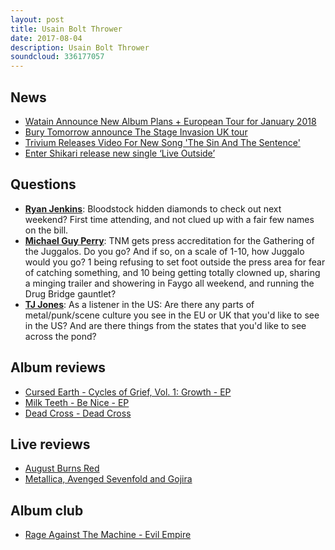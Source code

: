 ```yaml
---
layout: post
title: Usain Bolt Thrower
date: 2017-08-04
description: Usain Bolt Thrower
soundcloud: 336177057
---
```


## News

- [Watain Announce New Album Plans + European Tour for January 2018](http://loudwire.com/watain-announce-new-album-european-tour-january-2018/)
- [Bury Tomorrow announce The Stage Invasion UK tour](http://teamrock.com/news/2017-07-31/bury-tomorrow-announce-the-stage-invasion-uk-tour)
- [Trivium Releases Video For New Song 'The Sin And The Sentence'](http://www.blabbermouth.net/news/trivium-releases-video-for-new-song-the-sin-and-the-sentence/)
- [Enter Shikari release new single ‘Live Outside’](http://www.nme.com/news/music/enter-shikari-live-outside-new-song-2119192)


## Questions

- **[Ryan Jenkins](https://www.facebook.com/thatsnotmetalpodcast/posts/2152896628270203?comment_id=2152911864935346&comment_tracking=%7B%22tn%22%3A%22R9%22%7D)**: Bloodstock hidden diamonds to check out next weekend? First time attending, and not clued up with a fair few names on the bill.
- **[Michael Guy Perry](https://www.facebook.com/thatsnotmetalpodcast/posts/2152896628270203?comment_id=2152908808268985&comment_tracking=%7B%22tn%22%3A%22R9%22%7D)**: TNM gets press accreditation for the Gathering of the Juggalos. Do you go? And if so, on a scale of 1-10, how Juggalo would you go? 1 being refusing to set foot outside the press area for fear of catching something, and 10 being getting totally clowned up, sharing a minging trailer and showering in Faygo all weekend, and running the Drug Bridge gauntlet?
- **[TJ Jones](https://www.facebook.com/thatsnotmetalpodcast/posts/2152896628270203?comment_id=2153165178243348&comment_tracking=%7B%22tn%22%3A%22R1%22%7D)**: As a listener in the US: Are there any parts of metal/punk/scene culture you see in the EU or UK that you'd like to see in the US? And are there things from the states that you'd like to see across the pond?


## Album reviews

- [Cursed Earth - Cycles of Grief, Vol. 1: Growth - EP](https://itunes.apple.com/gb/album/cycles-of-grief-vol-1-growth-ep/id1251828424)
- [Milk Teeth - Be Nice - EP](https://itunes.apple.com/gb/album/be-nice-ep/id1225995367)
- [Dead Cross - Dead Cross](https://itunes.apple.com/gb/album/dead-cross/id1228978283)


## Live reviews

- [August Burns Red](https://www.songkick.com/concerts/28988609-august-burns-red-at-underworld)
- [Metallica, Avenged Sevenfold and Gojira](https://www.songkick.com/concerts/29290134-metallica-at-rose-bowl)


## Album club

- [Rage Against The Machine - Evil Empire](https://itunes.apple.com/gb/album/evil-empire/id390538381)
